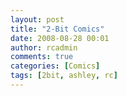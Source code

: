 ```yaml
---
layout: post
title: "2-Bit Comics"
date: 2008-08-28 00:01
author: rcadmin
comments: true
categories: [Comics]
tags: [2bit, ashley, rc]
---
```

<a href="http://bitsmack.com/wp/2008/08/28/2-bit-comics/"><img src="http://dl.bitsmack.com/uploads/2008/08/20080828.jpg" alt="" title="...and I got my ass kicked" class="alignnone size-full wp-image-1438" /></a>
